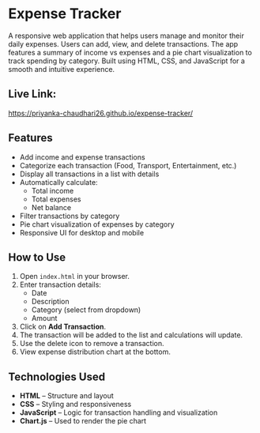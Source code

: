 # Expense Tracker

A responsive web application that helps users manage and monitor their daily expenses. Users can add, view, and delete transactions. The app features a summary of income vs expenses and a pie chart visualization to track spending by category. Built using HTML, CSS, and JavaScript for a smooth and intuitive experience.

## Live Link:
https://priyanka-chaudhari26.github.io/expense-tracker/

## Features

- Add income and expense transactions
- Categorize each transaction (Food, Transport, Entertainment, etc.)
- Display all transactions in a list with details
- Automatically calculate:
  - Total income
  - Total expenses
  - Net balance
- Filter transactions by category
- Pie chart visualization of expenses by category
- Responsive UI for desktop and mobile

##  How to Use

1. Open `index.html` in your browser.
2. Enter transaction details:
   - Date
   - Description
   - Category (select from dropdown)
   - Amount
3. Click on **Add Transaction**.
4. The transaction will be added to the list and calculations will update.
5. Use the delete icon to remove a transaction.
6. View expense distribution chart at the bottom.

## Technologies Used

- **HTML** – Structure and layout
- **CSS** – Styling and responsiveness
- **JavaScript** – Logic for transaction handling and visualization
- **Chart.js** – Used to render the pie chart





